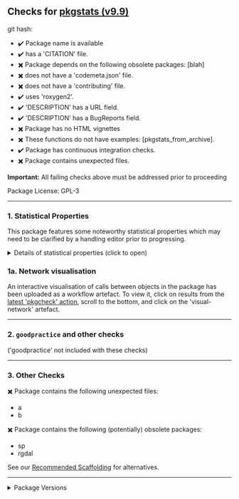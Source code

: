 ## Checks for [pkgstats (v9.9)](https://github.com/ropensci-review-tools/pkgstats)

git hash: [](https://github.com/ropensci-review-tools/pkgstats/tree/)

- :heavy_check_mark: Package name is available
- :heavy_check_mark: has a 'CITATION' file.
- :heavy_multiplication_x: Package depends on the following obsolete packages: [blah]
- :heavy_multiplication_x: does not have a 'codemeta.json' file.
- :heavy_multiplication_x: does not have a 'contributing' file.
- :heavy_check_mark: uses 'roxygen2'.
- :heavy_check_mark: 'DESCRIPTION' has a URL field.
- :heavy_check_mark: 'DESCRIPTION' has a BugReports field.
- :heavy_multiplication_x: Package has no HTML vignettes
- :heavy_multiplication_x: These functions do not have examples: [pkgstats_from_archive].
- :heavy_check_mark: Package has continuous integration checks.
- :heavy_multiplication_x: Package contains unexpected files.

**Important:** All failing checks above must be addressed prior to proceeding

Package License: GPL-3

---


### 1. Statistical Properties

This package features some noteworthy statistical properties which may need to be clarified by a handling editor prior to progressing.

<details>
<summary>Details of statistical properties (click to open)</summary>
<p>

The package has:

- code in C++ (9% in 3 files) and R (91% in 19 files)
- 1 authors
- no  vignette
- no internal data file
- 9 imported packages
- 11 exported functions (median 43 lines of code)
- 120 non-exported functions in R (median 21 lines of code)
- 12 R functions (median 16 lines of code)

---

Statistical properties of package structure as distributional percentiles in relation to all current CRAN packages
The following terminology is used:
- `loc` = "Lines of Code"
- `fn` = "function"
- `exp`/`not_exp` = exported / not exported

The final measure (`fn_call_network_size`) is the total number of calls between functions (in R), or more abstract relationships between code objects in other languages. Values are flagged as "noteworthy" when they lie in the upper or lower 5th percentile.

|measure                 | value| percentile|noteworthy |
|:-----------------------|-----:|----------:|:----------|
|files_R                 |    19|       79.7|           |
|files_src               |     3|       84.3|           |
|files_vignettes         |     0|        0.0|TRUE       |
|files_tests             |     7|       86.4|           |
|loc_R                   |  2698|       89.0|           |
|loc_src                 |   277|       33.9|           |
|loc_tests               |   266|       61.5|           |
|num_vignettes           |     0|        0.0|TRUE       |
|n_fns_r                 |   131|       82.6|           |
|n_fns_r_exported        |    11|       48.6|           |
|n_fns_r_not_exported    |   120|       87.0|           |
|n_fns_src               |    12|       33.3|           |
|n_fns_per_file_r        |     4|       58.6|           |
|n_fns_per_file_src      |     4|       40.2|           |
|num_params_per_fn       |     1|        1.6|TRUE       |
|loc_per_fn_r            |    23|       66.0|           |
|loc_per_fn_r_exp        |    43|       75.2|           |
|loc_per_fn_r_not_exp    |    22|       66.5|           |
|loc_per_fn_src          |    16|       55.6|           |
|rel_whitespace_R        |    19|       88.9|           |
|rel_whitespace_src      |    24|       41.5|           |
|rel_whitespace_tests    |    27|       64.6|           |
|doclines_per_fn_exp     |    31|       34.8|           |
|doclines_per_fn_not_exp |     0|        0.0|TRUE       |
|fn_call_network_size    |   104|       79.9|           |

---

</p></details>


### 1a. Network visualisation

An interactive visualisation of calls between objects in the package has been uploaded as a workflow artefact. To view it, click on results from the [latest 'pkgcheck' action](network.html), scroll to the bottom, and click on the 'visual-network' artefact.

---

### 2. `goodpractice` and other checks

('goodpractice' not included with these checks)

---

### 3. Other Checks


:heavy_multiplication_x: Package contains the following unexpected files:

- a
- b


:heavy_multiplication_x: Package contains the following (potentially) obsolete packages:

- sp
- rgdal


See our [Recommended Scaffolding](https://devguide.ropensci.org/building.html?q=scaffol#recommended-scaffolding) for alternatives.


---

<details>
<summary>Package Versions</summary>
<p>

|package  |version   |
|:--------|:---------|
|pkgstats |42    |
|pkgcheck |42    |

</p>
</details>
